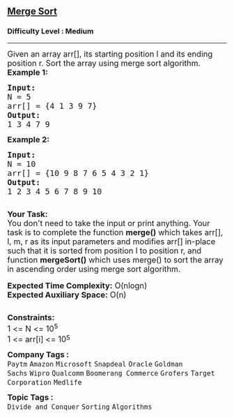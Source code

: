 <h2><a href="https://www.geeksforgeeks.org/problems/merge-sort/1?page=1&category=Divide%20and%20Conquer&sortBy=submissions">Merge Sort</a></h2><h3>Difficulty Level : Medium</h3><hr><div class="problems_problem_content__Xm_eO"><p><span style="font-size:18px">Given an array arr[], its starting position l and its ending position r. Sort the array using merge sort algorithm.</span><br>
<span style="font-size:18px"><strong>Example 1:</strong></span></p>

<pre><span style="font-size:18px"><strong>Input:</strong>
N = 5
arr[] = {4 1 3 9 7}</span>
<span style="font-size:18px"><strong>Output:
</strong>1 3 4 7 9</span>
</pre>

<p><span style="font-size:18px"><strong>Example 2:</strong></span></p>

<pre><span style="font-size:18px"><strong>Input:</strong>
N = 10
arr[] = {10 9 8 7 6 5 4 3 2 1}
<strong>Output:
</strong>1 2 3 4 5 6 7 8 9 10</span></pre>

<div><br>
<span style="font-size:18px"><strong>Your Task:</strong><br>
You don't need to take the input or print anything. Your task is to complete the function <strong>merge()</strong> which takes arr[], l, m, r&nbsp;as its input parameters and modifies&nbsp;arr[] in-place such that it is sorted from position l to position r, and function <strong>mergeSort()</strong> which uses merge() to sort the array in ascending order using merge sort algorithm.</span><br>
<br>
<span style="font-size:18px"><strong>Expected Time Complexity:</strong> O(nlogn)&nbsp;</span></div>

<div><span style="font-size:18px"><strong>Expected Auxiliary Space:</strong> O(n)</span></div>

<p><br>
<span style="font-size:18px"><strong>Constraints:</strong><br>
1 &lt;= N &lt;= 10<sup>5</sup><br>
1 &lt;= arr[i] &lt;= 10</span><sup><span style="font-size:15px">5</span></sup></p>
</div><p><span style=font-size:18px><strong>Company Tags : </strong><br><code>Paytm</code>&nbsp;<code>Amazon</code>&nbsp;<code>Microsoft</code>&nbsp;<code>Snapdeal</code>&nbsp;<code>Oracle</code>&nbsp;<code>Goldman Sachs</code>&nbsp;<code>Wipro</code>&nbsp;<code>Qualcomm</code>&nbsp;<code>Boomerang Commerce</code>&nbsp;<code>Grofers</code>&nbsp;<code>Target Corporation</code>&nbsp;<code>Medlife</code>&nbsp;<br><p><span style=font-size:18px><strong>Topic Tags : </strong><br><code>Divide and Conquer</code>&nbsp;<code>Sorting</code>&nbsp;<code>Algorithms</code>&nbsp;